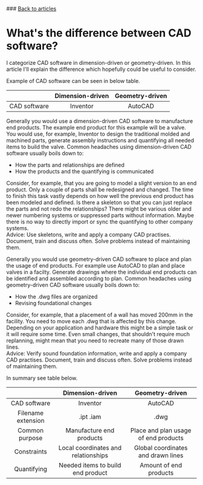 <br> 
### <a href="https://hvleifsson.github.io/articles">Back to articles</a>

# What's the difference between CAD software?

I categorize CAD software in dimension-driven or geometry-driven. In this article I'll explain the difference which hopefully could be useful to consider. 

Example of CAD software can be seen in below table. 

|  | Dimension-driven | Geometry-driven |
|:-------------------:|:----------------:|:----------------:|
| CAD software | Inventor | AutoCAD |

Generally you would use a dimension-driven CAD software to manufacture end products. The example end product for this example will be a valve. You would use, for example, Inventor to design the traditional molded and machined parts, generate assembly instructions and quantifying all needed items to build the valve. 
Common headaches using dimension-driven CAD software usually boils down to: 
* How the parts and relationships are defined
* How the products and the quantifying is communicated 

Consider, for example, that you are going to model a slight version to an end product. Only a couple of parts shall be redesigned and changed. The time to finish this task vastly depends on how well the previous end product has been modeled and defined. Is there a skeleton so that you can just replace the parts and not redo the relationships? There might be various older and newer numbering systems or suppressed parts without information. Maybe there is no way to directly import or sync the quantifying to other company systems. 
<br> 
Advice: Use skeletons, write and apply a company CAD practises. Document, train and discuss often. Solve problems instead of maintaining them. 

Generally you would use geometry-driven CAD software to place and plan the usage of end products. For example use AutoCAD to plan and place valves in a facilty. Generate drawings where the individual end products can be identified and assembled according to plan. 
Common headaches using geometry-driven CAD software usually boils down to:
* How the .dwg files are organized
* Revising foundational changes

Consider, for example, that a placement of a wall has moved 200mm in the facility. You need to move each .dwg that is affected by this change. Depending on your application and hardware this might be a simple task or it will require some time. Even small changes, that shouldn't require much replanning, might mean that you need to recreate many of those drawn lines.  
Advice: Verify sound foundation information, write and apply a company CAD practises. Document, train and discuss often. Solve problems instead of maintaining them. 
<br> 

In summary see table below.  

|  | Dimension-driven | Geometry-driven |
|:-------------------:|:----------------:|:----------------:|
| CAD software | Inventor | AutoCAD |
| Filename extension | .ipt .iam | .dwg |
| Common purpose | Manufacture end products | Place and plan usage of end products |
| Constraints | Local coordinates and relationships | Global coordinates and drawn lines |
| Quantifying | Needed items to build end product | Amount of end products |
